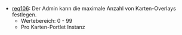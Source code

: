 * [req106](https://github.com/PolitAktiv/politaktiv-requirements/tree/master/de/requirements/req106/req106.md): Der Admin kann die maximale Anzahl von Karten-Overlays festlegen.
  * Wertebereich: 0 - 99
  * Pro Karten-Portlet Instanz